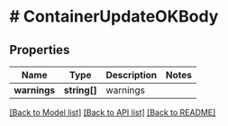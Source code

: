 # # ContainerUpdateOKBody

## Properties

Name | Type | Description | Notes
------------ | ------------- | ------------- | -------------
**warnings** | **string[]** | warnings |

[[Back to Model list]](../../README.md#models) [[Back to API list]](../../README.md#endpoints) [[Back to README]](../../README.md)
